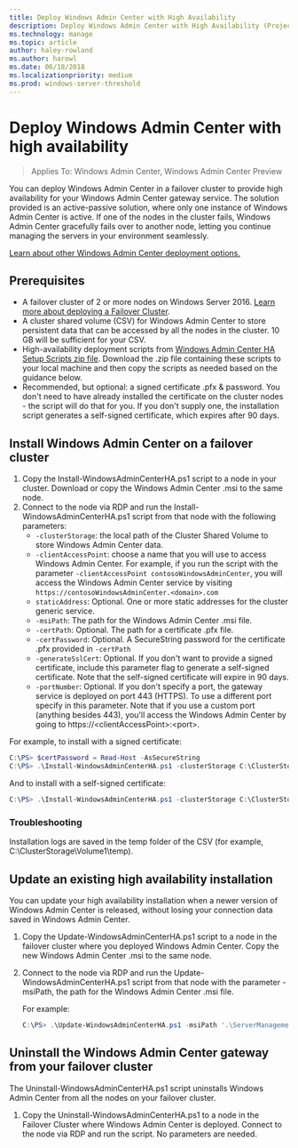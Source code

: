 ```yaml
---
title: Deploy Windows Admin Center with High Availability
description: Deploy Windows Admin Center with High Availability (Project Honolulu)
ms.technology: manage
ms.topic: article
author: haley-rowland
ms.author: harowl
ms.date: 06/18/2018
ms.localizationpriority: medium
ms.prod: windows-server-threshold
---
```


# Deploy Windows Admin Center with high availability

>Applies To: Windows Admin Center, Windows Admin Center Preview

You can deploy Windows Admin Center in a failover cluster to provide high availability for your Windows Admin Center gateway service. The solution provided is an active-passive solution, where only one instance of Windows Admin Center is active. If one of the nodes in the cluster fails, Windows Admin Center gracefully fails over to another node, letting you continue managing the servers in your environment seamlessly. 

[Learn about other Windows Admin Center deployment options.](../plan/installation-options.md)

## Prerequisites

- A failover cluster of 2 or more nodes on Windows Server 2016. [Learn more about deploying a Failover Cluster](../../../failover-clustering/failover-clustering-overview.md).
- A cluster shared volume (CSV) for Windows Admin Center to store persistent data that can be accessed by all the nodes in the cluster. 10 GB will be sufficient for your CSV.
- High-availability deployment scripts from [Windows Admin Center HA Setup Scripts zip file](http://aka.ms/WACHASetupScripts). Download the .zip file containing these scripts to your local machine and then copy the scripts as needed based on the guidance below.
- Recommended, but optional: a signed certificate .pfx & password. You don't need to have already installed the certificate on the cluster nodes - the script will do that for you. If you don't supply one, the installation script generates a self-signed certificate, which expires after 90 days.

## Install Windows Admin Center on a failover cluster

1. Copy the Install-WindowsAdminCenterHA.ps1 script to a node in your cluster. Download or copy the Windows Admin Center .msi to the same node.
2. Connect to the node via RDP and run the Install-WindowsAdminCenterHA.ps1 script from that node with the following parameters:
    - `-clusterStorage`: the local path of the Cluster Shared Volume to store Windows Admin Center data.
    - `-clientAccessPoint`: choose a name that you will use to access Windows Admin Center. For example, if you run the script with the parameter `-clientAccessPoint contosoWindowsAdminCenter`, you will access the Windows Admin Center service by visiting `https://contosoWindowsAdminCenter.<domain>.com`
    - `staticAddress`: Optional. One or more static addresses for the cluster generic service.
    - `-msiPath`: The path for the Windows Admin Center .msi file.
    - `-certPath`: Optional. The path for a certificate .pfx file.
    - `-certPassword`: Optional. A SecureString password for the certificate .pfx provided in `-certPath`
    - `-generateSslCert`: Optional. If you don't want to provide a signed certificate, include this parameter flag to generate a self-signed certificate. Note that the self-signed certificate will expire in 90 days.
    - `-portNumber`: Optional. If you don't specify a port, the gateway service is deployed on port 443 (HTTPS). To use a different port specify in this parameter. Note that if you use a custom port (anything besides 443), you'll access the Windows Admin Center by going to https://\<clientAccessPoint\>:\<port\>.

For example, to install with a signed certificate:

```powershell
C:\PS> $certPassword = Read-Host -AsSecureString
C:\PS> .\Install-WindowsAdminCenterHA.ps1 -clusterStorage C:\ClusterStorage\Volume1 -clientAccessPoint contoso-ha-gateway -msiPath '.\ServerManagementGateway.msi' -certPath cert.pfx -certPassword $certPassword
```

And to install with a self-signed certificate:

```powershell
C:\PS> .\Install-WindowsAdminCenterHA.ps1 -clusterStorage C:\ClusterStorage\Volume1 -clientAccessPoint contoso-ha-gateway -msiPath '.\ServerManagementGateway.msi' -generateSslCert
```

### Troubleshooting

Installation logs are saved in the temp folder of the CSV (for example, C:\ClusterStorage\Volume1\temp).

## Update an existing high availability installation

You can update your high availability installation when a newer version of Windows Admin Center is released, without losing your connection data saved in Windows Admin Center.

1. Copy the Update-WindowsAdminCenterHA.ps1 script to a node in the failover cluster where you deployed Windows Admin Center. Copy the new Windows Admin Center .msi to the same node. 
2. Connect to the node via RDP and run the Update-WindowsAdminCenterHA.ps1 script from that node with the parameter -msiPath, the path for the Windows Admin Center .msi file.

    For example:
    ```powershell
    C:\PS> .\Update-WindowsAdminCenterHA.ps1 -msiPath '.\ServerManagementGateway.msi'
    ```

## Uninstall the Windows Admin Center gateway from your failover cluster

The Uninstall-WindowsAdminCenterHA.ps1 script uninstalls Windows Admin Center from all the nodes on your failover cluster. 

1. Copy the Uninstall-WindowsAdminCenterHA.ps1 to a node in the Failover Cluster where Windows Admin Center is deployed. Connect to the node via RDP and run the script. No parameters are needed.
